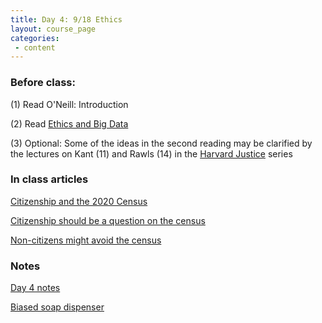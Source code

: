 ```yaml
---
title: Day 4: 9/18 Ethics
layout: course_page
categories:
 - content
---
```


### Before class:

(1) Read O'Neill: Introduction

(2) Read [Ethics and Big Data](https://www-sciencedirect-com.uri.idm.oclc.org/science/article/pii/S0160791X16301373)

(3) Optional: Some of the ideas in the second reading may be clarified by the lectures on Kant (11) and Rawls (14) in the [Harvard Justice](http://justiceharvard.org/justicecourse/) series

### In class articles

[Citizenship and the 2020 Census](https://www.vox.com/policy-and-politics/2018/3/28/17168048/census-citizenship-2020-immigrants-count-trump-lawsuit)

[Citizenship should be a question on the census](https://www.washingtonexaminer.com/opinion/only-in-the-us-is-it-controversial-for-the-census-to-ask-about-citizenship)

[Non-citizens might avoid the census](https://whyy.org/npr_story_post/many-noncitizens-plan-to-avoid-the-2020-census-test-run-indicates/)

### Notes

[Day 4 notes](../day4notes)

[Biased soap dispenser](https://gizmodo.com/why-cant-this-soap-dispenser-identify-dark-skin-1797931773)
